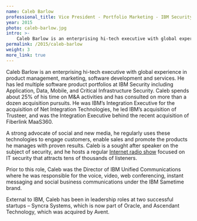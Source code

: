 ```yaml
---
name: Caleb Barlow
professional_title: Vice President - Portfolio Marketing - IBM Security
year: 2015
photo: caleb-barlow.jpg
intro: >-
    Caleb Barlow is an enterprising hi-tech executive with global experience in product management, marketing, software development and services. He has led multiple software product portfolios at IBM Security including Application, Data, Mobile, and Critical Infrastructure Security.
permalink: /2015/caleb-barlow
weight: 3
more_link: true
---
```


Caleb Barlow is an enterprising hi-tech executive with global experience in product management, marketing, software development and services. He has led multiple software product portfolios at IBM Security including Application, Data, Mobile, and Critical Infrastructure Security. Caleb spends about 25% of his time on M&A activities and has consulted on more than a dozen acquisition pursuits. He was IBM’s Integration Executive for the acquisition of Net Integration Technologies, he led IBM’s acquisition of Trusteer, and was the Integration Executive behind the recent acquisition of Fiberlink MaaS360.

A strong advocate of social and new media, he regularly uses these technologies to engage customers, enable sales and promote the products he manages with proven results. Caleb is a sought after speaker on the subject of security, and he hosts a regular [Internet radio show](http://ibm.co/13hDreQ) focused on IT security that attracts tens of thousands of listeners. 

Prior to this role, Caleb was the Director of IBM Unified Communications where he was responsible for the voice, video, web conferencing, instant messaging and social business communications under the IBM Sametime brand.

External to IBM, Caleb has been in leadership roles at two successful startups – Syncra Systems, which is now part of Oracle, and Ascendant Technology, which was acquired by Avent.